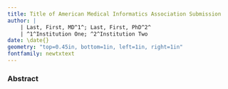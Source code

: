 ```yaml
---
title: Title of American Medical Informatics Association Submission
author: |
    | Last, First, MD^1^; Last, First, PhD^2^
    | ^1^Institution One; ^2^Institution Two
date: \date{}
geometry: "top=0.45in, bottom=1in, left=1in, right=1in"
fontfamily: newtxtext
---
```


### Abstract
